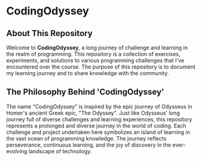 
# CodingOdyssey

## About This Repository

Welcome to **CodingOdyssey**, a long journey of challenge and learning in the realm of programming. This repository is a collection of exercises, experiments, and solutions to various programming challenges that I've encountered over the course. The purpose of this repository is to document my learning journey and to share knowledge with the community.

## The Philosophy Behind 'CodingOdyssey'

The name "CodingOdyssey" is inspired by the epic journey of Odysseus in Homer's ancient Greek epic, "The Odyssey". Just like Odysseus' long journey full of diverse challenges and learning experiences, this repository represents a prolonged and diverse journey in the world of coding. Each challenge and project undertaken here symbolizes an island of learning in the vast ocean of programming knowledge. The journey reflects perseverance, continuous learning, and the joy of discovery in the ever-evolving landscape of technology.
